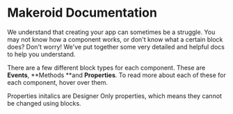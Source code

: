 # Makeroid Documentation

We understand that creating your app can sometimes be a struggle. You may not know how a component works, or don't know what a certain block does? Don't worry! We've put together some very detailed and helpful docs to help you understand.

There are a few different block types for each component. These are **Events**, **Methods **and **Properties**. To read more about each of these for each component, hover over them.

Properties initalics are Designer Only properties, which means they cannot be changed using blocks.

